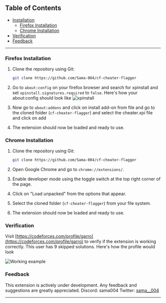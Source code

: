 ## Table of Contents
- [Installation](#installation)
  - [Firefox Installation](#firefox-installation)
  - [Chrome Installation](#chrome-installation)
- [Verification](#verification)
- [Feedback](#feedback)

---
### Firefox Installation

1. Clone the repository using Git:
   ``` bash
   git clone https://github.com/Sama-004/cf-cheater-flagger
   ```
2. Go to `about:config` on your firefox browser and search for xpinstall and set `xpinstall.signatures.required` to `false`.
Here's how your about:config should look like
![xpinstall](https://github.com/Sama-004/cf-cheater-flagger/assets/70210929/3ef027cc-46b4-411f-865c-d38d625a39ce)

3. Now go to `about:addons` and click on install add-on from file and go to the cloned folder (`cf-cheater-flagger`) and select the cheater.xpi file and click on add

4. The extension should now be loaded and ready to use.

### Chrome Installation

1. Clone the repository using Git:
   ``` bash
   git clone https://github.com/Sama-004/cf-cheater-flagger
   ```
2. Open Google Chrome and go to `chrome://extensions/`.

3. Enable developer mode using the toggle switch at the top right corner of the page.

4. Click on "Load unpacked" from the options that appear.

5. Select the cloned folder (`cf-cheater-flagger`) from your file system.

6. The extension should now be loaded and ready to use.

### Verification

Visit [https://codeforces.com/profile/garro](https://codeforces.com/profile/garro) to verify if the extension is working correctly. This user has 9 skipped solutions. Here's how the profile would look

![Working example](https://github.com/Sama-004/cf-cheater-flagger/assets/70210929/7f9bb5ef-d6f1-4bed-af8c-0965857fd8f8)

### Feedback

This extension is actively under development. Any feedback and suggestions are greatly appreciated.
Discord: sama004
Twitter: [sama__004](https://x.com/sama__004)



---

